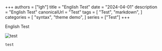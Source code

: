 +++
authors = ["lgh"]
title = "English Test"
date = "2024-04-01"
description = "English Test"
canonicalUrl = "Test"
tags = [
    "Test",
    "markdown",
]
categories = [
    "syntax",
    "theme demo",
]
series = ["Test"]
+++

English Test

![test](/images/N90.jpg)

```cs
test
```